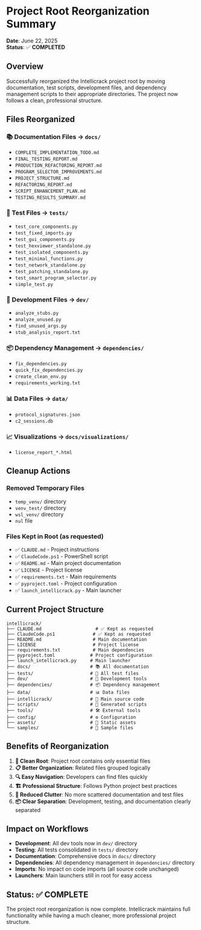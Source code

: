 # Project Root Reorganization Summary

**Date**: June 22, 2025  
**Status**: ✅ **COMPLETED**

## Overview

Successfully reorganized the Intellicrack project root by moving documentation, test scripts, development files, and dependency management scripts to their appropriate directories. The project now follows a clean, professional structure.

## Files Reorganized

### 📚 Documentation Files → `docs/`
- `COMPLETE_IMPLEMENTATION_TODO.md`
- `FINAL_TESTING_REPORT.md` 
- `PRODUCTION_REFACTORING_REPORT.md`
- `PROGRAM_SELECTOR_IMPROVEMENTS.md`
- `PROJECT_STRUCTURE.md`
- `REFACTORING_REPORT.md`
- `SCRIPT_ENHANCEMENT_PLAN.md`
- `TESTING_RESULTS_SUMMARY.md`

### 🧪 Test Files → `tests/`
- `test_core_components.py`
- `test_fixed_imports.py`
- `test_gui_components.py`
- `test_hexviewer_standalone.py`
- `test_isolated_components.py`
- `test_minimal_functions.py`
- `test_network_standalone.py`
- `test_patching_standalone.py`
- `test_smart_program_selector.py`
- `simple_test.py`

### 🔧 Development Files → `dev/`
- `analyze_stubs.py`
- `analyze_unused.py`
- `find_unused_args.py`
- `stub_analysis_report.txt`

### 📦 Dependency Management → `dependencies/`
- `fix_dependencies.py`
- `quick_fix_dependencies.py`
- `create_clean_env.py`
- `requirements_working.txt`

### 📊 Data Files → `data/`
- `protocol_signatures.json`
- `c2_sessions.db`

### 📈 Visualizations → `docs/visualizations/`
- `license_report_*.html`

## Cleanup Actions

### Removed Temporary Files
- `temp_venv/` directory
- `venv_test/` directory  
- `wsl_venv/` directory
- `nul` file

### Files Kept in Root (as requested)
- ✅ `CLAUDE.md` - Project instructions
- ✅ `ClaudeCode.ps1` - PowerShell script
- ✅ `README.md` - Main project documentation
- ✅ `LICENSE` - Project license
- ✅ `requirements.txt` - Main requirements
- ✅ `pyproject.toml` - Project configuration
- ✅ `launch_intellicrack.py` - Main launcher

## Current Project Structure

```
intellicrack/
├── CLAUDE.md                    # ✅ Kept as requested
├── ClaudeCode.ps1              # ✅ Kept as requested  
├── README.md                   # Main documentation
├── LICENSE                     # Project license
├── requirements.txt            # Main dependencies
├── pyproject.toml             # Project configuration
├── launch_intellicrack.py     # Main launcher
├── docs/                      # 📚 All documentation
├── tests/                     # 🧪 All test files
├── dev/                       # 🔧 Development tools
├── dependencies/              # 📦 Dependency management
├── data/                      # 📊 Data files
├── intellicrack/              # 🐍 Main source code
├── scripts/                   # 📝 Generated scripts
├── tools/                     # 🛠️ External tools
├── config/                    # ⚙️ Configuration
├── assets/                    # 🎨 Static assets
└── samples/                   # 📁 Sample files
```

## Benefits of Reorganization

1. **🎯 Clean Root**: Project root contains only essential files
2. **📋 Better Organization**: Related files grouped logically
3. **🔍 Easy Navigation**: Developers can find files quickly
4. **🏗️ Professional Structure**: Follows Python project best practices
5. **🧹 Reduced Clutter**: No more scattered documentation and test files
6. **📦 Clear Separation**: Development, testing, and documentation clearly separated

## Impact on Workflows

- **Development**: All dev tools now in `dev/` directory
- **Testing**: All tests consolidated in `tests/` directory  
- **Documentation**: Comprehensive docs in `docs/` directory
- **Dependencies**: All dependency management in `dependencies/` directory
- **Imports**: No impact on code imports (all source code unchanged)
- **Launchers**: Main launchers still in root for easy access

## Status: ✅ COMPLETE

The project root reorganization is now complete. Intellicrack maintains full functionality while having a much cleaner, more professional project structure.